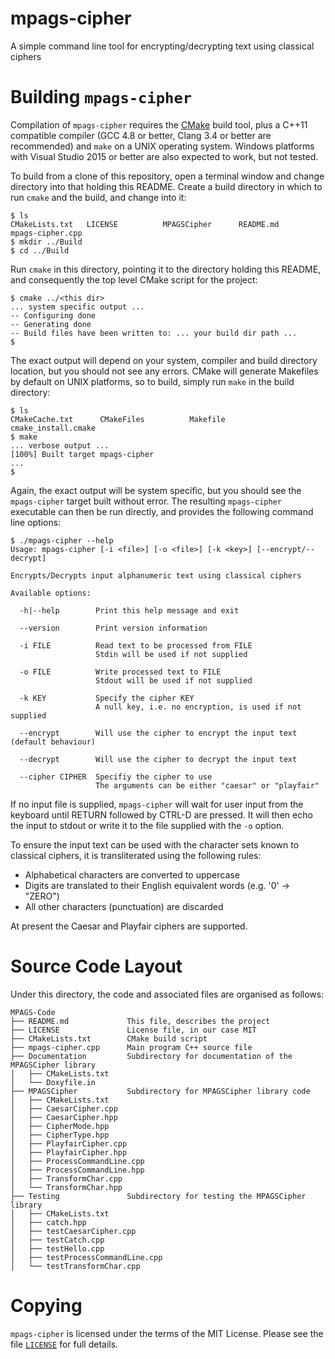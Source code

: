 # mpags-cipher
A simple command line tool for encrypting/decrypting text using classical ciphers

# Building `mpags-cipher`
Compilation of `mpags-cipher` requires the [CMake](http://www.cmake.org)
build tool, plus a  C++11 compatible compiler (GCC 4.8 or better, Clang
3.4 or better are recommended) and `make` on a UNIX operating system.
Windows platforms with Visual Studio 2015 or better are also expected to
work, but not tested.

To build from a clone of this repository, open a terminal window
and change directory into that holding this README. Create a build
directory in which to run `cmake` and the build, and change into it:

```
$ ls
CMakeLists.txt   LICENSE          MPAGSCipher      README.md        mpags-cipher.cpp
$ mkdir ../Build
$ cd ../Build
```

Run `cmake` in this directory, pointing it to the directory holding this
README, and consequently the top level CMake script for the project:

```
$ cmake ../<this dir>
... system specific output ...
-- Configuring done
-- Generating done
-- Build files have been written to: ... your build dir path ...
$
```

The exact output will depend on your system, compiler and build directory
location, but you should not see any errors. CMake will generate
Makefiles by default on UNIX platforms, so to build, simply run `make`
in the build directory:

```
$ ls
CMakeCache.txt      CMakeFiles          Makefile            cmake_install.cmake
$ make
... verbose output ...
[100%] Built target mpags-cipher
...
$
```

Again, the exact output will be system specific, but you should see the
`mpags-cipher` target built without error. The resulting `mpags-cipher`
executable can then be run directly, and provides the following command
line options:

```
$ ./mpags-cipher --help
Usage: mpags-cipher [-i <file>] [-o <file>] [-k <key>] [--encrypt/--decrypt]

Encrypts/Decrypts input alphanumeric text using classical ciphers

Available options:

  -h|--help        Print this help message and exit

  --version        Print version information

  -i FILE          Read text to be processed from FILE
                   Stdin will be used if not supplied

  -o FILE          Write processed text to FILE
                   Stdout will be used if not supplied

  -k KEY           Specify the cipher KEY
                   A null key, i.e. no encryption, is used if not supplied

  --encrypt        Will use the cipher to encrypt the input text (default behaviour)

  --decrypt        Will use the cipher to decrypt the input text

  --cipher CIPHER  Specifiy the cipher to use
                   The arguments can be either "caesar" or "playfair"
```

If no input file is supplied, `mpags-cipher` will wait for user input
from the keyboard until RETURN followed by CTRL-D are pressed.
It will then echo the input to stdout or write it to the file supplied with
the `-o` option.

To ensure the input text can be used with the character sets known to
classical ciphers, it is transliterated using the following rules:

- Alphabetical characters are converted to uppercase
- Digits are translated to their English equivalent words (e.g. '0' -> "ZERO")
- All other characters (punctuation) are discarded

At present the Caesar and Playfair ciphers are supported.

# Source Code Layout
Under this directory, the code and associated files are organised as
follows:

```
MPAGS-Code
├── README.md             This file, describes the project
├── LICENSE               License file, in our case MIT
├── CMakeLists.txt        CMake build script
├── mpags-cipher.cpp      Main program C++ source file
├── Documentation         Subdirectory for documentation of the MPAGSCipher library
│   ├── CMakeLists.txt
│   └── Doxyfile.in
├── MPAGSCipher           Subdirectory for MPAGSCipher library code
│   ├── CMakeLists.txt
│   ├── CaesarCipher.cpp
│   ├── CaesarCipher.hpp
│   ├── CipherMode.hpp
│   ├── CipherType.hpp
│   ├── PlayfairCipher.cpp
│   ├── PlayfairCipher.hpp
│   ├── ProcessCommandLine.cpp
│   ├── ProcessCommandLine.hpp
│   ├── TransformChar.cpp
│   └── TransformChar.hpp
├── Testing               Subdirectory for testing the MPAGSCipher library
│   ├── CMakeLists.txt
│   ├── catch.hpp
│   ├── testCaesarCipher.cpp
│   ├── testCatch.cpp
│   ├── testHello.cpp
│   ├── testProcessCommandLine.cpp
│   └── testTransformChar.cpp
```

# Copying
`mpags-cipher` is licensed under the terms of the MIT License. Please see
the file [`LICENSE`](LICENSE) for full details.


